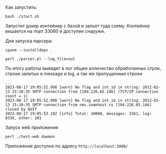 Как запустить:

    bash ./start.sh

Запустит докер контейнер с базой и зальет туда схему. Контейнер вешается на порт 33060 и доступен снаружи.

Для запуска парсера:

    cpanm --installdeps .

    perl ./parser.pl --log_file=out

По итогу работы выведет в лог общее количество обработанных строк, строки залитых в message и log, а так же пропущенные строки

    ...
    2023-08-17 19:05:52.998 [warn] No flag and int_id in string: 2012-02-13 15:10:35 SMTP connection from [194.226.65.146] (TCP/IP connection count = 1)
    2023-08-17 19:05:52.998 [warn] No flag and int_id in string: 2012-02-13 15:10:35 SMTP connection from nms.somehost.ru [194.226.65.146] closed by QUIT
    2023-08-17 19:05:53.192 [info] Total: 10000, messages: 1561, log: 8338, other: 101

Запуск web приложения
    
    perl ./test-web daemon

Приложение доступно по адресу `http://localhost:3000/`

